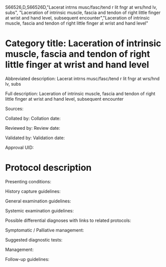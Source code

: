 S66526,D,S66526D,"Lacerat intrns musc/fasc/tend r lit fngr at wrs/hnd lv, subs", "Laceration of intrinsic muscle, fascia and tendon of right little finger at wrist and hand level, subsequent encounter","Laceration of intrinsic muscle, fascia and tendon of right little finger at wrist and hand level"
# Category title: Laceration of intrinsic muscle, fascia and tendon of right little finger at wrist and hand level

Abbreviated description: Lacerat intrns musc/fasc/tend r lit fngr at wrs/hnd lv, subs

Full description: Laceration of intrinsic muscle, fascia and tendon of right little finger at wrist and hand level, subsequent encounter

Sources:

Collated by:
Collation date:

Reviewed by:
Review date:

Validated by:
Validation date:

Approval UID:

# Protocol description

Presenting conditions:

History capture guidelines:

General examination guidelines:

Systemic examination guidelines:

Possible differential diagnoses with links to related protocols:

Symptomatic / Palliative management:

Suggested diagnostic tests:

Management:

Follow-up guidelines:
